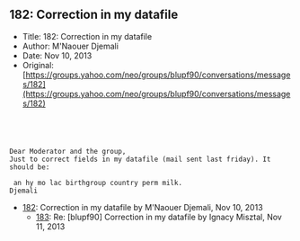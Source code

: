 ## 182: Correction in my datafile

- Title: 182: Correction in my datafile
- Author: M'Naouer Djemali
- Date: Nov 10, 2013
- Original: [https://groups.yahoo.com/neo/groups/blupf90/conversations/messages/182](https://groups.yahoo.com/neo/groups/blupf90/conversations/messages/182)

```




Dear Moderator and the group,
Just to correct fields in my datafile (mail sent last friday). It should be:

 an hy mo lac birthgroup country perm milk.
Djemali
```

- [182](0182.md): Correction in my datafile by M'Naouer Djemali, Nov 10, 2013
    - [183](0183.md): Re: [blupf90] Correction in my datafile by Ignacy Misztal, Nov 11, 2013

